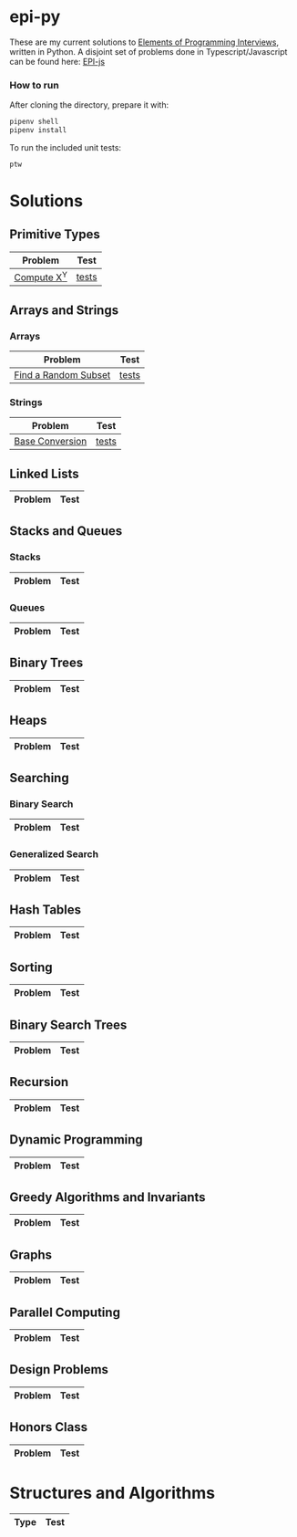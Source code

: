 # epi-py

These are my current solutions to [Elements of Programming Interviews][1], written in Python.
A disjoint set of problems done in Typescript/Javascript can be found here: [EPI-js][2]

### How to run

After cloning the directory, prepare it with:

```bash
pipenv shell
pipenv install
```

To run the included unit tests:

```bash
ptw
```

# Solutions

## Primitive Types

| Problem                    |    Test    |
| -------------------------- | :--------: |
| [Compute X<sup>Y</sup>][3] | [tests][4] |

## Arrays and Strings

### Arrays

| Problem                   |    Test    |
| ------------------------- | :--------: |
| [Find a Random Subset][5] | [tests][6] |

### Strings

| Problem              |    Test    |
| -------------------- | :--------: |
| [Base Conversion][7] | [tests][8] |


## Linked Lists

| Problem | Test  |
| ------- | :---: |

## Stacks and Queues

### Stacks

| Problem | Test  |
| ------- | :---: |

### Queues

| Problem | Test  |
| ------- | :---: |


## Binary Trees

| Problem | Test  |
| ------- | :---: |

## Heaps

| Problem | Test  |
| ------- | :---: |
## Searching

### Binary Search

| Problem | Test  |
| ------- | :---: |

### Generalized Search

| Problem | Test  |
| ------- | :---: |


## Hash Tables

| Problem | Test  |
| ------- | :---: |

## Sorting

| Problem | Test  |
| ------- | :---: |

## Binary Search Trees

| Problem | Test  |
| ------- | :---: |

## Recursion

| Problem | Test  |
| ------- | :---: |


## Dynamic Programming

| Problem | Test  |
| ------- | :---: |

## Greedy Algorithms and Invariants

| Problem | Test  |
| ------- | :---: |


## Graphs

| Problem | Test  |
| ------- | :---: |

## Parallel Computing

| Problem | Test  |
| ------- | :---: |


## Design Problems

| Problem | Test  |
| ------- | :---: |


## Honors Class

| Problem | Test  |
| ------- | :---: |


# Structures and Algorithms

| Type | Test  |
| ---- | :---: |

[1]: http://elementsofprogramminginterviews.com
[2]: https://github.com/Nigelmnz/epi-py
[3]: src/ch04_ptypes/p04_07.py
[4]: src/ch04_ptypes/tests/test_p04_07.py
[5]: src/ch04_ptypes/p05_12.py
[6]: src/ch04_ptypes/tests/test_p05_12.py
[7]: src/ch04_ptypes/p06_02.py
[8]: src/ch04_ptypes/tests/test_p06_02.py